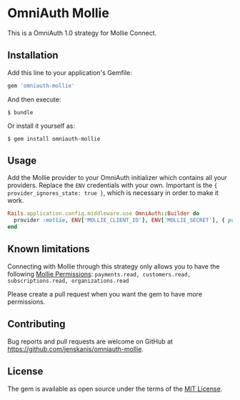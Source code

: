 # OmniAuth Mollie

This is a OmniAuth 1.0 strategy for Mollie Connect.

## Installation

Add this line to your application's Gemfile:

```ruby
gem 'omniauth-mollie'
```

And then execute:

    $ bundle

Or install it yourself as:

    $ gem install omniauth-mollie

## Usage

Add the Mollie provider to your OmniAuth initializer which contains all your providers. Replace the `ENV` credentials with your own. Important is the `{ provider_ignores_state: true }`, which is necessary in order to make it work.

```ruby
Rails.application.config.middleware.use OmniAuth::Builder do
  provider :mollie, ENV['MOLLIE_CLIENT_ID'], ENV['MOLLIE_SECRET'], { provider_ignores_state: true }
end
```

## Known limitations

Connecting with Mollie through this strategy only allows you to have the following [Mollie Permissions](https://www.mollie.com/nl/docs/oauth/permissions):
`payments.read, customers.read, subscriptions.read, organizations.read`

Please create a pull request when you want the gem to have more permissions.

## Contributing

Bug reports and pull requests are welcome on GitHub at https://github.com/jenskanis/omniauth-mollie.


## License

The gem is available as open source under the terms of the [MIT License](http://opensource.org/licenses/MIT).

